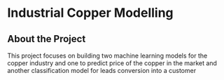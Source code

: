 # Industrial Copper Modelling

## About the Project
This project focuses on building two machine learning models for the copper industry and one to predict price of the copper in the market and another classification model for leads conversion into a customer

